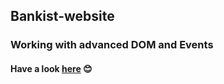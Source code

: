 ## Bankist-website
### Working with advanced DOM and Events
#### Have a look [here](https://saisapura.github.io/Bankist-website1/) 😊
